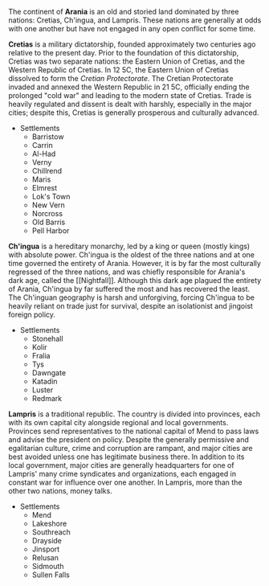 The continent of **Arania** is an old and storied land dominated by three nations: Cretias, Ch'ingua, and Lampris. These nations are generally at odds with one another but have not engaged in any open conflict for some time. 

**Cretias** is a military dictatorship, founded approximately two centuries ago relative to the present day. Prior to the foundation of this dictatorship, Cretias was two separate nations: the Eastern Union of Cretias, and the Western Republic of Cretias. In 12 5C, the Eastern Union of Cretias dissolved to form the *Cretian Protectorate*. The Cretian Protectorate invaded and annexed the Western Republic in 21 5C, officially ending the prolonged "cold war" and leading to the modern state of Cretias. Trade is heavily regulated and dissent is dealt with harshly, especially in the major cities; despite this, Cretias is generally prosperous and culturally advanced. 
- Settlements
	- Barristow
	- Carrin
	- Al-Had
	- Verny
	- Chillrend
	- Maris
	- Elmrest
	- Lok's Town
	- New Vern
	- Norcross
	- Old Barris
	- Pell Harbor

**Ch'ingua** is a hereditary monarchy, led by a king or queen (mostly kings) with absolute power. Ch'ingua is the oldest of the three nations and at one time governed the entirety of Arania. However, it is by far the most culturally regressed of the three nations, and was chiefly responsible for Arania's dark age, called the [[Nightfall]]. Although this dark age plagued the entirety of Arania, Ch'ingua by far suffered the most and has recovered the least. The Ch'inguan geography is harsh and unforgiving, forcing Ch'ingua to be heavily reliant on trade just for survival, despite an isolationist and jingoist foreign policy.
- Settlements
	- Stonehall
	- Kolir
	- Fralia
	- Tys
	- Dawngate
	- Katadin
	- Luster
	- Redmark

**Lampris** is a traditional republic. The country is divided into provinces, each with its own capital city alongside regional and local governments. Provinces send representatives to the national capital of Mend to pass laws and advise the president on policy. Despite the generally permissive and egalitarian culture, crime and corruption are rampant, and major cities are best avoided unless one has legitimate business there. In addition to its local government, major cities are generally headquarters for one of Lampris' many crime syndicates and organizations, each engaged in constant war for influence over one another. In Lampris, more than the other two nations, money talks. 
- Settlements
	- Mend
	- Lakeshore
	- Southreach
	- Drayside
	- Jinsport
	- Relusan
	- Sidmouth
	- Sullen Falls

